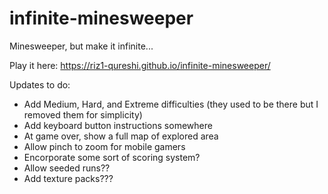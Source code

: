 # infinite-minesweeper
Minesweeper, but make it infinite...

Play it here: https://riz1-qureshi.github.io/infinite-minesweeper/

Updates to do:
- Add Medium, Hard, and Extreme difficulties (they used to be there but I removed them for simplicity)
- Add keyboard button instructions somewhere
- At game over, show a full map of explored area
- Allow pinch to zoom for mobile gamers
- Encorporate some sort of scoring system?
- Allow seeded runs??
- Add texture packs???
